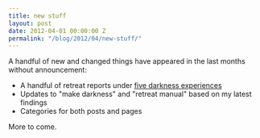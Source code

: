 ```yaml
---
title: new stuff
layout: post
date: 2012-04-01 00:00:00 Z
permalink: "/blog/2012/04/new-stuff/"
---
```


A handful of new and changed things have appeared in the last months without announcement:

  * A handful of retreat reports under [five darkness experiences](/report/five-darkness-experiences)
  * Updates to "make darkness" and "retreat manual" based on my latest findings
  * Categories for both posts and pages

More to come.
